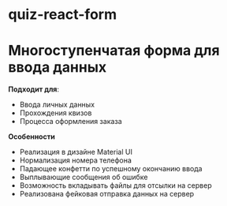 # quiz-react-form

# Многоступенчатая форма для ввода данных

 **Подходит для**:
* Ввода личных данных
* Прохождения квизов
* Процесса оформления заказа

**Особенности**

* Реализация в дизайне Material UI
* Нормализация номера телефона
* Падающее конфетти по успешному окончанию ввода
* Выплывающие сообщения об ошибке
* Возможность вкладывать файлы для отсылки на сервер
* Реализована фейковая отправка данных на сервер
